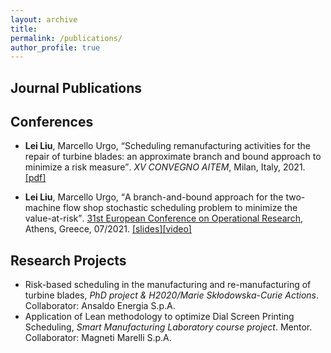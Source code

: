 ```yaml
---
layout: archive
title: 
permalink: /publications/
author_profile: true
---
```

## Journal Publications


## Conferences

* **Lei Liu**, Marcello Urgo, <q>Scheduling remanufacturing activities for the repair of turbine blades: an approximate branch and bound approach to minimize a risk measure</q>. _XV CONVEGNO AITEM_, Milan, Italy, 2021. [\[pdf\]](/lei_liu.github.io/files/XV_AITEM_LeiLIU.pdf)

* **Lei Liu**, Marcello Urgo, <q>A branch-and-bound approach for the two-machine flow shop stochastic scheduling problem to minimize the value-at-risk</q>. [31st European Conference on Operational Research](https://euro2021athens.com/), Athens, Greece, 07/2021. [\[slides\]](/lei_liu.github.io/files/EURO2021Lei.pdf)[\[video\]](https://www.youtube.com/watch?v=JlzkkG4Bkoo)

## Research Projects

* Risk-based scheduling in the manufacturing and re-manufacturing of turbine blades, _PhD project & H2020/Marie Skłodowska-Curie Actions_. Collaborator: Ansaldo Energia S.p.A.
* Application of Lean methodology to optimize Dial Screen Printing Scheduling, _Smart Manufacturing Laboratory course project_. Mentor. Collaborator: Magneti Marelli S.p.A.
